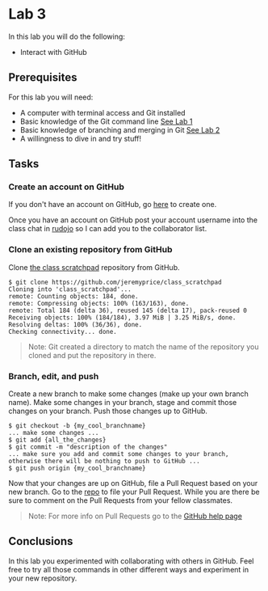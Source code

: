 # Lab 3

In this lab you will do the following:
* Interact with GitHub

## Prerequisites
For this lab you will need:
* A computer with terminal access and Git installed
* Basic knowledge of the Git command line [See Lab 1](lab01.md)
* Basic knowledge of branching and merging in Git [See Lab 2](lab02.md)
* A willingness to dive in and try stuff!

## Tasks

### Create an account on GitHub
If you don't have an account on GitHub, go [here](https://github.com/join) to create one.

Once you have an account on GitHub post your account username into the class chat in [rudojo](http://rudojo.com) so I can add you to the collaborator list.

### Clone an existing repository from GitHub
Clone [the class scratchpad](https://github.com/jeremyprice/class_scratchpad) repository from GitHub.
```console
$ git clone https://github.com/jeremyprice/class_scratchpad
Cloning into 'class_scratchpad'...
remote: Counting objects: 184, done.
remote: Compressing objects: 100% (163/163), done.
remote: Total 184 (delta 36), reused 145 (delta 17), pack-reused 0
Receiving objects: 100% (184/184), 3.97 MiB | 3.25 MiB/s, done.
Resolving deltas: 100% (36/36), done.
Checking connectivity... done.
```
> Note: Git created a directory to match the name of the repository you cloned and put the repository in there.

### Branch, edit, and push
Create a new branch to make some changes (make up your own branch name).  Make some changes in your branch, stage and commit those changes on your branch.  Push those changes up to GitHub.
```console
$ git checkout -b {my_cool_branchname}
... make some changes ...
$ git add {all_the_changes}
$ git commit -m "description of the changes"
... make sure you add and commit some changes to your branch, otherwise there will be nothing to push to GitHub ...
$ git push origin {my_cool_branchname}
```

Now that your changes are up on GitHub, file a Pull Request based on your new branch.  Go to the [repo](https://github.com/jeremyprice/class_scratchpad) to file your Pull Request.  While you are there be sure to comment on the Pull Requests from your fellow classmates.

> Note: For more info on Pull Requests go to the [GitHub help page](https://help.github.com/articles/using-pull-requests/)

## Conclusions
In this lab you experimented with collaborating with others in GitHub.  Feel free to try all those commands in other different ways and experiment in your new repository.
